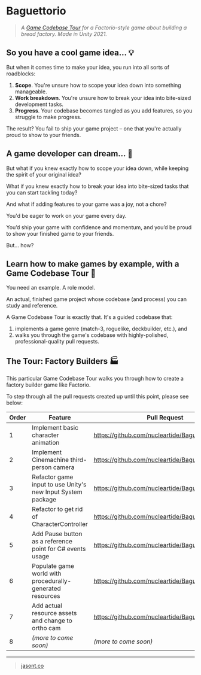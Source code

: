 # Baguettorio

> *A [Game Codebase Tour](https://jasont.co/game-codebase-tours) for a Factorio-style game about building a bread factory. Made in Unity 2021.*

## So you have a cool game idea... 💡

But when it comes time to make your idea, you run into all sorts of roadblocks:

1. **Scope**. You're unsure how to scope your idea down into something manageable.
2. **Work breakdown**. You're unsure how to break your idea into bite-sized development tasks.
3. **Progress**. Your codebase becomes tangled as you add features, so you struggle to make progress.

The result? You fail to ship your game project – one that you're actually proud to show to your friends.

## A game developer can dream... 💭

But what if you knew exactly how to scope your idea down, while keeping the spirit of your original idea?

What if you knew exactly how to break your idea into bite-sized tasks that you can start tackling today?

And what if adding features to your game was a joy, not a chore?

You'd be eager to work on your game every day.

You’d ship your game with confidence and momentum, and you’d be proud to show your finished game to your friends.

But... how?

## Learn how to make games by example, with a Game Codebase Tour 🦮

You need an example. A role model.

An actual, finished game project whose codebase (and process) you can study and reference.

A Game Codebase Tour is exactly that. It's a guided codebase that:

1. implements a game genre (match-3, roguelike, deckbuilder, etc.), and
2. walks you through the game's codebase with highly-polished, professional-quality pull requests.

## The Tour: Factory Builders 🏭

This particular Game Codebase Tour walks you through how to create a factory builder game like Factorio.

To step through all the pull requests created up until this point, please see below:

Order | Feature | Pull Request
--- | --- | ---
1 | Implement basic character animation | https://github.com/nucleartide/Baguettorio/pull/25
2 | Implement Cinemachine third-person camera | https://github.com/nucleartide/Baguettorio/pull/26
3 | Refactor game input to use Unity's new Input System package | https://github.com/nucleartide/Baguettorio/pull/27
4 | Refactor to get rid of CharacterController | https://github.com/nucleartide/Baguettorio/pull/28
5 | Add Pause button as a reference point for C# events usage | https://github.com/nucleartide/Baguettorio/pull/29
6 | Populate game world with procedurally-generated resources | https://github.com/nucleartide/Baguettorio/pull/30
7 | Add actual resource assets and change to ortho cam | https://github.com/nucleartide/Baguettorio/pull/32
8 | *(more to come soon)* | *(more to come soon)*

---

> [jasont.co](https://jasont.co/)
